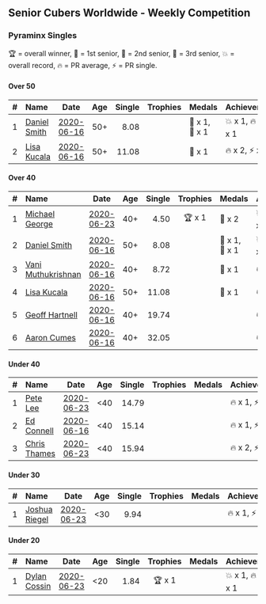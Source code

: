 ## Senior Cubers Worldwide - Weekly Competition
### Pyraminx Singles

🏆 = overall winner, 🥇 = 1st senior, 🥈 = 2nd senior, 🥉 = 3rd senior, 💥 = overall record, 🔥 = PR average, ⚡ = PR single.

#### Over 50

| # | Name | Date | Age | Single | Trophies | Medals | Achievements | Video |
| :--: | :-- | :--: | :--: | --: | :--: | :-- | :-- | :-- |
| 1 | [Daniel Smith](../../persons/daniel_smith/pyram.md) | [2020-06-16](2020-06-16.md) | 50+ | 8.08 |  | 🥈 x 1, 🥉 x 1 | 💥 x 1, 🔥 x 1, ⚡ x 1 | [Link](https://www.facebook.com/events/296087658445428/permalink/301316697922524/) |
| 2 | [Lisa Kucala](../../persons/lisa_kucala/pyram.md) | [2020-06-16](2020-06-16.md) | 50+ | 11.08 |  | 🥉 x 1 | 🔥 x 2, ⚡ x 1 | [Link](https://www.facebook.com/events/296087658445428/permalink/300269538027240/) |

#### Over 40

| # | Name | Date | Age | Single | Trophies | Medals | Achievements | Video |
| :--: | :-- | :--: | :--: | --: | :--: | :-- | :-- | :-- |
| 1 | [Michael George](../../persons/michael_george/pyram.md) | [2020-06-23](2020-06-23.md) | 40+ | 4.50 | 🏆 x 1 | 🥇 x 2 | 💥 x 2, 🔥 x 2, ⚡ x 2 | [Link](https://www.facebook.com/events/1618516681636159/permalink/1623347121153115/) |
| 2 | [Daniel Smith](../../persons/daniel_smith/pyram.md) | [2020-06-16](2020-06-16.md) | 50+ | 8.08 |  | 🥈 x 1, 🥉 x 1 | 💥 x 1, 🔥 x 1, ⚡ x 1 | [Link](https://www.facebook.com/events/296087658445428/permalink/301316697922524/) |
| 3 | [Vani Muthukrishnan](../../persons/vani_muthukrishnan/pyram.md) | [2020-06-16](2020-06-16.md) | 40+ | 8.72 |  | 🥈 x 1 | 🔥 x 1, ⚡ x 1 | [Link](https://www.facebook.com/events/296087658445428/permalink/297660754954785/) |
| 4 | [Lisa Kucala](../../persons/lisa_kucala/pyram.md) | [2020-06-16](2020-06-16.md) | 50+ | 11.08 |  | 🥉 x 1 | 🔥 x 2, ⚡ x 1 | [Link](https://www.facebook.com/events/296087658445428/permalink/300269538027240/) |
| 5 | [Geoff Hartnell](../../persons/geoff_hartnell/pyram.md) | [2020-06-16](2020-06-16.md) | 40+ | 19.74 |  |  | 🔥 x 1, ⚡ x 1 | [Link](https://www.facebook.com/events/296087658445428/permalink/296203821767145/) |
| 6 | [Aaron Cumes](../../persons/aaron_cumes/pyram.md) | [2020-06-16](2020-06-16.md) | 40+ | 32.05 |  |  | 🔥 x 1, ⚡ x 1 | [Link](https://www.facebook.com/events/296087658445428/permalink/296167008437493/) |

#### Under 40

| # | Name | Date | Age | Single | Trophies | Medals | Achievements | Video |
| :--: | :-- | :--: | :--: | --: | :--: | :-- | :-- | :-- |
| 1 | [Pete Lee](../../persons/pete_lee/pyram.md) | [2020-06-23](2020-06-23.md) | <40 | 14.79 |  |  | 🔥 x 1, ⚡ x 2 | [Link](https://www.facebook.com/events/1618516681636159/permalink/1624128411074986/) |
| 2 | [Ed Connell](../../persons/ed_connell/pyram.md) | [2020-06-16](2020-06-16.md) | <40 | 15.14 |  |  | 🔥 x 1, ⚡ x 1 | [Link](https://www.facebook.com/events/296087658445428/permalink/299485738105620/) |
| 3 | [Chris Thames](../../persons/chris_thames/pyram.md) | [2020-06-23](2020-06-23.md) | <40 | 15.94 |  |  | 🔥 x 2, ⚡ x 2 | [Link](https://www.facebook.com/events/1618516681636159/permalink/1622324837922010/) |

#### Under 30

| # | Name | Date | Age | Single | Trophies | Medals | Achievements | Video |
| :--: | :-- | :--: | :--: | --: | :--: | :-- | :-- | :-- |
| 1 | [Joshua Riegel](../../persons/joshua_riegel/pyram.md) | [2020-06-23](2020-06-23.md) | <30 | 9.94 |  |  | 🔥 x 1, ⚡ x 1 | [Link](https://www.facebook.com/events/1618516681636159/permalink/1623946524426508/) |

#### Under 20

| # | Name | Date | Age | Single | Trophies | Medals | Achievements | Video |
| :--: | :-- | :--: | :--: | --: | :--: | :-- | :-- | :-- |
| 1 | [Dylan Cossin](../../persons/dylan_cossin/pyram.md) | [2020-06-23](2020-06-23.md) | <20 | 1.84 | 🏆 x 1 |  | 💥 x 1, 🔥 x 1, ⚡ x 1 | [Link](https://www.facebook.com/dylan.andrew1/videos/3097979393620158/) |


<!-- Global site tag (gtag.js) - Google Analytics -->
<script async src="https://www.googletagmanager.com/gtag/js?id=UA-86348435-3"></script>
<script>window.dataLayer = window.dataLayer || []; function gtag() {dataLayer.push(arguments);} gtag('js', new Date()); gtag('config', 'UA-86348435-3');</script>
